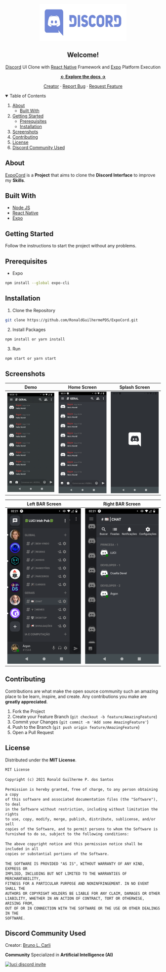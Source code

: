 <p align="center">

<a href="https://github.com/RonaldGuilhermePDS/ExpoCord">

<img src="./.GitHub/Discord-Logo.png" alt="Discord-Logo" width="280" height="120">
</a>

<h2 align="center">Welcome!</h2>

<p align="center">
<a href="https://discord.com">Discord</a> UI Clone with <a
href="https://github.com/facebook/react-native">React Native</a> Framework and <a
href="https://github.com/expo/expo">Expo</a> Platform Execution
</p>

<p align="center"><a href="https://github.com/RonaldGuilhermePDS/ExpoCord/find/master"><strong><- Explore the docs -></strong></a></p>

<p align="center">
<a href="https://github.com/RonaldGuilhermePDS">Creator</a>
·
<a href="https://github.com/RonaldGuilhermePDS/ExpoCord/issues">Report Bug</a>
·
<a href="https://github.com/RonaldGuilhermePDS/ExpoCord/pulls">Request Feature</a>
</p>

<details open="open">
<summary>Table of Contents</summary>
<ol>
<li>
<a href="#about">About</a>
<ul>
<li><a href="#built-with">Built With</a></li>
</ul>
</li>
<li>
<a href="#getting-started">Getting Started</a>
<ul>
<li><a href="#prerequisites">Prerequisites</a></li>
<li><a href="#installation">Installation</a></li>
</ul>
</li>
<li><a href="#screenshots">Screenshots</a></li>
<li><a href="#contributing">Contributing</a></li>
<li><a href="#license">License</a></li>
<li><a href="#discord-community-used">Discord Community Used</a></li>
</ol>
</details>

## About

<a href="https://github.com/RonaldGuilhermePDS/ExpoCord">ExpoCord</a> is a **Project** that aims to clone the **Discord Interface** to improve my **Skills**. 

## Built With

* [Node JS](https://github.com/nodejs/node)
* [React Native](https://github.com/facebook/react-native)
* [Expo](https://github.com/expo/expo)

## Getting Started

Follow the instructions to start the project without any problems.

## Prerequisites

* Expo
```sh
npm install --global expo-cli
```
## Installation

1. Clone the Repository
```sh
git clone https://github.com/RonaldGuilhermePDS/ExpoCord.git
```
2. Install Packages
```sh
npm install or yarn install
```
3. Run
```sh
npm start or yarn start
```

## Screenshots

Demo|Home Screen|Splash Screen
:-------------------------:|:-------------------------:|:-------------------------: 
<img src="./Demo.gif" width=240 />|<img src="./.GitHub/Home_Screen_Print.png" width=240 />|<img src="./.GitHub/Splash_Screen_Print.png" width=240 />

Left BAR Screen|Right BAR Screen|
:-------------------------:|:-------------------------:
<img src="./.GitHub/Left_Bar_Print.png" width=240 />|<img src=".GitHub/Right_Bar_Print.png" width=240 />

## Contributing

Contributions are what make the open source community such an amazing place to be learn, inspire, and create. Any contributions you make are **greatly appreciated**.

1. Fork the Project
2. Create your Feature Branch (`git checkout -b feature/AmazingFeature`)
3. Commit your Changes (`git commit -m 'Add some AmazingFeature'`)
4. Push to the Branch (`git push origin feature/AmazingFeature`)
5. Open a Pull Request

## License

Distributed under the **MIT License**.

```LICENSE
MIT License

Copyright (c) 2021 Ronald Guilherme P. dos Santos

Permission is hereby granted, free of charge, to any person obtaining a copy
of this software and associated documentation files (the "Software"), to deal
in the Software without restriction, including without limitation the rights
to use, copy, modify, merge, publish, distribute, sublicense, and/or sell
copies of the Software, and to permit persons to whom the Software is
furnished to do so, subject to the following conditions:

The above copyright notice and this permission notice shall be included in all
copies or substantial portions of the Software.

THE SOFTWARE IS PROVIDED "AS IS", WITHOUT WARRANTY OF ANY KIND, EXPRESS OR
IMPLIED, INCLUDING BUT NOT LIMITED TO THE WARRANTIES OF MERCHANTABILITY,
FITNESS FOR A PARTICULAR PURPOSE AND NONINFRINGEMENT. IN NO EVENT SHALL THE
AUTHORS OR COPYRIGHT HOLDERS BE LIABLE FOR ANY CLAIM, DAMAGES OR OTHER
LIABILITY, WHETHER IN AN ACTION OF CONTRACT, TORT OR OTHERWISE, ARISING FROM,
OUT OF OR IN CONNECTION WITH THE SOFTWARE OR THE USE OR OTHER DEALINGS IN THE
SOFTWARE.
```

## Discord Community Used

Creator: <a href="https://github.com/brunolcarli">Bruno L. Carli</a>

**Community** Specialized in **Artificial Intelligence (AI)**

[![luci discord invite](https://images-ext-1.discordapp.net/external/R7TLwQMlKvsfpY1HWRweTUJ3J_Jb_1uaVGsKYNo6wQo/https/i.ibb.co/BK4nwVw/luci-nvt.gif)](https://discord.gg/kmSxzWG)

